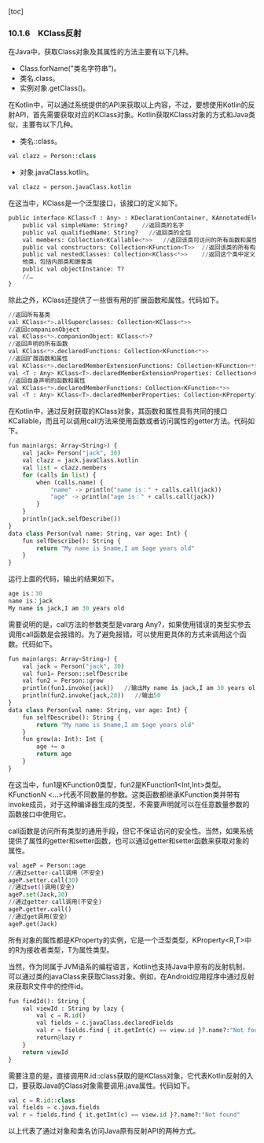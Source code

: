 [toc]

### 10.1.6　KClass反射

在Java中，获取Class对象及其属性的方法主要有以下几种。

+ Class.forName("类名字符串")。
+ 类名.class。
+ 实例对象.getClass()。

在Kotlin中，可以通过系统提供的API来获取以上内容，不过，要想使用Kotlin的反射API，首先需要获取对应的KClass对象。Kotlin获取KClass对象的方式和Java类似，主要有以下几种。

+ 类名::class。

```python
val clazz = Person::class
```

+ 对象.javaClass.kotlin。

```python
val clazz = person.javaClass.kotlin
```

在这当中，KClass是一个泛型接口，该接口的定义如下。

```python
public interface KClass<T : Any> : KDeclarationContainer, KAnnotatedElement, KClassifier {
    public val simpleName: String?    //返回类的名字
    public val qualifiedName: String?   //返回类的全包
    val members: Collection<KCallable<*>>   //返回该类可访问的所有函数和属性
    public val constructors: Collection<KFunction<T>>  //返回该类的所有构造器
    public val nestedClasses: Collection<KClass<*>>    //返回这个类中定义的其
    他类，包括内部类和嵌套类
    public val objectInstance: T?
    //…
}
```

除此之外，KClass还提供了一些很有用的扩展函数和属性。代码如下。

```python
//返回所有基类
val KClass<*>.allSuperclasses: Collection<KClass<*>>  
//返回companionObject
val KClass<*>.companionObject: KClass<*>?  
//返回声明的所有函数
val KClass<*>.declaredFunctions: Collection<KFunction<*>>  
//返回扩展函数和属性
val KClass<*>.declaredMemberExtensionFunctions: Collection<KFunction<*>>
val <T : Any> KClass<T>.declaredMemberExtensionProperties: Collection<KProperty2<T, *, *>>
//返回自身声明的函数和属性
val KClass<*>.declaredMemberFunctions: Collection<KFunction<*>>
val <T : Any> KClass<T>.declaredMemberProperties: Collection<KProperty1<T, *>>
```

在Kotlin中，通过反射获取的KClass对象，其函数和属性具有共同的接口KCallable，而且可以调用call方法来使用函数或者访问属性的getter方法。代码如下。

```python
fun main(args: Array<String>) {
    val jack= Person("jack", 30)
    val clazz = jack.javaClass.kotlin
    val list = clazz.members
    for (calls in list) {
        when (calls.name) {
            "name" -> println("name is：" + calls.call(jack))
            "age" -> println("age is：" + calls.call(jack))
        }
    }
    println(jack.selfDescribe())
}
data class Person(val name: String, var age: Int) {
    fun selfDescribe(): String {
        return "My name is $name,I am $age years old"
    }
}
```

运行上面的代码，输出的结果如下。

```python
age is：30
name is：jack
My name is jack,I am 30 years old
```

需要说明的是，call方法的参数类型是vararg Any?，如果使用错误的类型实参去调用call函数是会报错的。为了避免报错，可以使用更具体的方式来调用这个函数。代码如下。

```python
fun main(args: Array<String>) {
    val jack = Person("jack", 30)
    val fun1= Person::selfDescribe
    val fun2 = Person::grow
    println(fun1.invoke(jack))   //输出My name is jack,I am 30 years old
    println(fun2.invoke(jack,20))   //输出50
}
data class Person(val name: String, var age: Int) {
    fun selfDescribe(): String {
        return "My name is $name,I am $age years old"
    }
    fun grow(a: Int): Int {
        age += a
        return age
    }
}
```

在这当中，fun1是KFunction0<String>类型，fun2是KFunction1<Int,Int>类型。KFunctionN <…>代表不同数量的参数。这类函数都继承KFunction类并带有invoke成员，对于这种编译器生成的类型，不需要声明就可以在任意数量参数的函数接口中使用它。

call函数是访问所有类型的通用手段，但它不保证访问的安全性。当然，如果系统提供了属性的getter和setter函数，也可以通过getter和setter函数来获取对象的属性。

```python
val ageP = Person::age
//通过setter-call调用（不安全)
ageP.setter.call(30)
//通过set()调用(安全)
ageP.set(Jack,30)
//通过getter-call调用(不安全)
ageP.getter.call()
//通过get调用(安全）
ageP.get(Jack)
```

所有对象的属性都是KProperty的实例，它是一个泛型类型，KProperty<R,T>中的R为接收者类型，T为属性类型。

当然，作为同属于JVM语系的编程语言，Kotlin也支持Java中原有的反射机制，可以通过类的javaClass来获取Class对象。例如，在Android应用程序中通过反射来获取R文件中的控件id。

```python
fun findId(): String {
    val viewId : String by lazy {
        val c = R.id()
        val fields = c.javaClass.declaredFields
        val r = fields.find { it.getInt(c) == view.id }?.name?:"Not found"
        return@lazy r
    }
    return viewId
}
```

需要注意的是，直接调用R.id::class获取的是KClass对象，它代表Kotlin反射的入口，要获取Java的Class对象需要调用.java属性。代码如下。

```python
val c = R.id::class
val fields = c.java.fields
val r = fields.find { it.getInt(c) == view.id }?.name?:"Not found"
```

以上代表了通过对象和类名访问Java原有反射API的两种方式。

